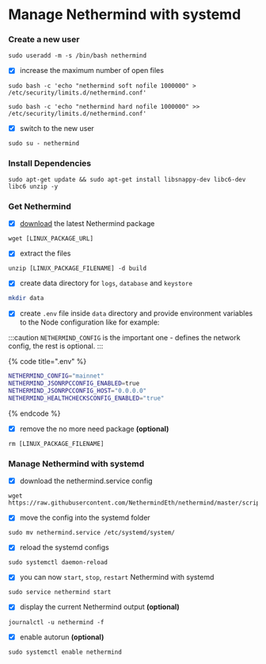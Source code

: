 # Manage Nethermind with systemd

### Create a new user

```
sudo useradd -m -s /bin/bash nethermind
```

* [x] increase the maximum number of open files

```
sudo bash -c 'echo "nethermind soft nofile 1000000" > /etc/security/limits.d/nethermind.conf'
```

```
sudo bash -c 'echo "nethermind hard nofile 1000000" >> /etc/security/limits.d/nethermind.conf'
```

* [x] switch to the new user

```
sudo su - nethermind
```

### Install Dependencies

```
sudo apt-get update && sudo apt-get install libsnappy-dev libc6-dev libc6 unzip -y
```

### Get Nethermind

* [x] [download](../installing-nethermind/download-sources/) the latest Nethermind package

```
wget [LINUX_PACKAGE_URL]
```

* [x] extract the files

```
unzip [LINUX_PACKAGE_FILENAME] -d build
```

* [x] create data directory for `logs`, `database` and `keystore`

```bash
mkdir data
```

* [x] create `.env` file inside `data` directory and provide environment variables to the Node configuration like for example:

:::caution
`NETHERMIND_CONFIG` is the important one - defines the network config, the rest is optional.
:::

{% code title=".env" %}
```bash
NETHERMIND_CONFIG="mainnet"
NETHERMIND_JSONRPCCONFIG_ENABLED=true
NETHERMIND_JSONRPCCONFIG_HOST="0.0.0.0"
NETHERMIND_HEALTHCHECKSCONFIG_ENABLED="true"
```
{% endcode %}

* [x] remove the no more need package **(optional)**

```
rm [LINUX_PACKAGE_FILENAME]
```

### Manage Nethermind with systemd

* [x] download the nethermind.service config

```
wget https://raw.githubusercontent.com/NethermindEth/nethermind/master/scripts/nethermind.service
```

* [x] move the config into the systemd folder

```
sudo mv nethermind.service /etc/systemd/system/
```

* [x] reload the systemd configs

```
sudo systemctl daemon-reload
```

* [x] you can now `start`, `stop`, `restart` Nethermind with systemd

```
sudo service nethermind start
```

* [x] display the current Nethermind output **(optional)**

```
journalctl -u nethermind -f
```

* [x] enable autorun **(optional)**

```
sudo systemctl enable nethermind
```
